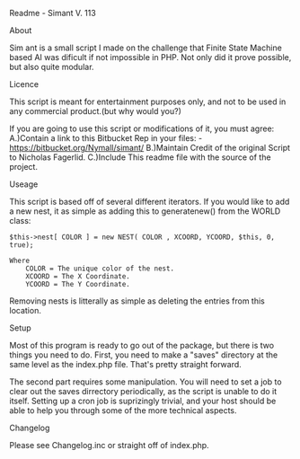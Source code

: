 Readme - Simant V. 113

About

Sim ant is a small script I made on the challenge that Finite State Machine based
AI was dificult if not impossible in PHP. Not only did it prove possible, but also
quite modular.

Licence

This script is meant for entertainment purposes only, and not to be used in any
commercial product.(but why would you?)

If you are going to use this script or modifications of it, you must agree:
	A.)Contain a link to this Bitbucket Rep in your files:
		-https://bitbucket.org/Nymall/simant/
	B.)Maintain Credit of the original Script to Nicholas Fagerlid.
	C.)Include This readme file with the source of the project.
	
Useage

This script is based off of several different iterators. If you would like to add
a new nest, it as simple as adding this to generatenew() from the WORLD class:

	$this->nest[ COLOR ] = new NEST( COLOR , XCOORD, YCOORD, $this, 0, true);
	
	Where
		COLOR = The unique color of the nest.
		XCOORD = The X Coordinate.
		YCOORD = The Y Coordinate.

Removing nests is litterally as simple as deleting the entries from this 
location.

Setup

Most of this program is ready to go out of the package, but there is two things
you need to do. First, you need to make a "saves" directory at the same level as 
the index.php file. That's pretty straight forward.

The second part requires some manipulation. You will need to set a job to clear
out the saves dirrectory periodically, as the script is unable to do it itself.
Setting up a cron job is suprizingly trivial, and your host should be able to
help you through some of the more technical aspects.

Changelog

Please see Changelog.inc or straight off of index.php.
